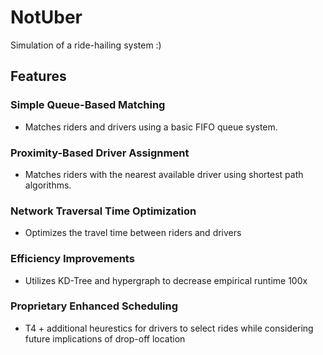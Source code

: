 # NotUber

Simulation of a ride-hailing system :)

## Features

### Simple Queue-Based Matching
- Matches riders and drivers using a basic FIFO queue system.

### Proximity-Based Driver Assignment
- Matches riders with the nearest available driver using shortest path algorithms.

### Network Traversal Time Optimization
- Optimizes the travel time between riders and drivers

### Efficiency Improvements
- Utilizes KD-Tree and hypergraph to decrease empirical runtime 100x

### Proprietary Enhanced Scheduling
- T4 + additional heurestics for drivers to select rides while considering future implications of drop-off location
